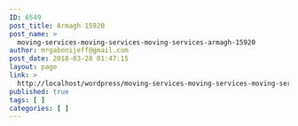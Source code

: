 ```yaml
---
ID: 6549
post_title: Armagh 15920
post_name: >
  moving-services-moving-services-moving-services-armagh-15920
author: mrgabonijeff@gmail.com
post_date: 2018-03-28 01:47:15
layout: page
link: >
  http://localhost/wordpress/moving-services-moving-services-moving-services-armagh-15920/
published: true
tags: [ ]
categories: [ ]
---
```

